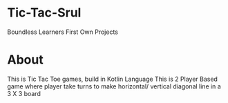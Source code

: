# Tic-Tac-Srul
Boundless Learners First Own Projects 

# About 
This is Tic Tac Toe games, build in Kotlin Language
This is 2 Player Based game where player take turns to make horizontal/ vertical diagonal line 
in a 3 X 3 board
